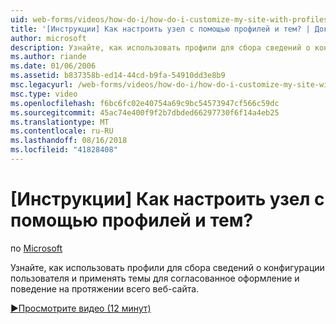 ```yaml
---
uid: web-forms/videos/how-do-i/how-do-i-customize-my-site-with-profiles-and-themes
title: '[Инструкции] Как настроить узел с помощью профилей и тем? | Документы Майкрософт'
author: microsoft
description: Узнайте, как использовать профили для сбора сведений о конфигурации пользователя и применять темы для согласованное оформление и поведение на протяжении всего веб-сайта.
ms.author: riande
ms.date: 01/06/2006
ms.assetid: b837358b-ed14-44cd-b9fa-54910dd3e8b9
msc.legacyurl: /web-forms/videos/how-do-i/how-do-i-customize-my-site-with-profiles-and-themes
msc.type: video
ms.openlocfilehash: f6bc6fc02e40754a69c9bc54573947cf566c59dc
ms.sourcegitcommit: 45ac74e400f9f2b7dbded66297730f6f14a4eb25
ms.translationtype: MT
ms.contentlocale: ru-RU
ms.lasthandoff: 08/16/2018
ms.locfileid: "41828408"
---
```

<a name="how-do-i-customize-my-site-with-profiles-and-themes"></a>[Инструкции] Как настроить узел с помощью профилей и тем?
====================
по [Microsoft](https://github.com/microsoft)

Узнайте, как использовать профили для сбора сведений о конфигурации пользователя и применять темы для согласованное оформление и поведение на протяжении всего веб-сайта.

[&#9654;Просмотрите видео (12 минут)](https://channel9.msdn.com/Blogs/ASP-NET-Site-Videos/how-do-i-customize-my-site-with-profiles-and-themes)
